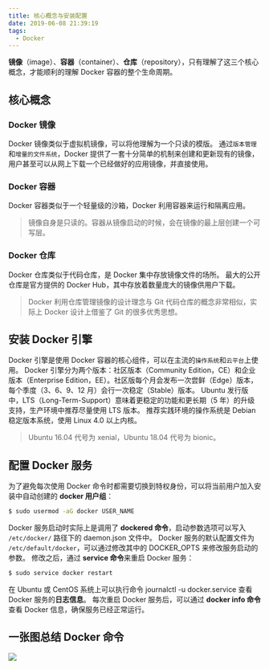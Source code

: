 ```yaml
---
title: 核心概念与安装配置
date: 2019-06-08 21:39:19
tags:
  - Docker
---
```

**镜像**（image）、**容器**（container）、**仓库**（repository），只有理解了这三个核心概念，才能顺利的理解 Docker 容器的整个生命周期。
## 核心概念
### Docker 镜像
Docker 镜像类似于虚拟机镜像，可以将他理解为一个只读的模版。
通过`版本管理`和`增量的文件系统`，Docker 提供了一套十分简单的机制来创建和更新现有的镜像，用户甚至可以从网上下载一个已经做好的应用镜像，并直接使用。
### Docker 容器
Docker 容器类似于一个轻量级的沙箱，Docker 利用容器来运行和隔离应用。
> 镜像自身是只读的。容器从镜像启动的时候，会在镜像的最上层创建一个可写层。

<!--more-->
### Docker 仓库
Docker 仓库类似于代码仓库，是 Docker 集中存放镜像文件的场所。
最大的公开仓库是官方提供的 Docker Hub，其中存放着数量庞大的镜像供用户下载。
> Docker 利用仓库管理镜像的设计理念与 Git 代码仓库的概念非常相似，实际上 Docker 设计上借鉴了 Git 的很多优秀思想。

## 安装 Docker 引擎
Docker 引擎是使用 Docker 容器的核心组件，可以在主流的`操作系统`和`云平台`上使用。
Docker 引擎分为两个版本：社区版本（Community Edition，CE）和企业版本（Enterprise Edition，EE）。社区版每个月会发布一次尝鲜（Edge）版本，每个季度（3、6、9、12 月）会行一次稳定（Stable）版本。
Ubuntu 发行版中，LTS（Long-Term-Support）意味着更稳定的功能和更长期（5 年）的升级支持，生产环境中推荐尽量使用 LTS 版本。
推荐实践环境的操作系统是 Debian 稳定版本系统，使用 Linux 4.0 以上内核。
> Ubuntu 16.04 代号为 xenial，Ubuntu 18.04 代号为 bionic。

## 配置 Docker 服务
为了避免每次使用 Docker 命令时都需要切换到特权身份，可以将当前用户加入安装中自动创建的 **docker 用户组**：
```bash
$ sudo usermod -aG docker USER_NAME
```
Docker 服务启动时实际上是调用了 **dockered 命令**，启动参数选项可以写入 `/etc/docker/` 路径下的 daemon.json 文件中。
Docker 服务的默认配置文件为 `/etc/default/docker`，可以通过修改其中的 DOCKER_OPTS 来修改服务启动的参数。
修改之后，通过 **service 命令**来重启 Docker 服务：
```bash
$ sudo service docker restart
```
在 Ubuntu 或 CentOS 系统上可以执行命令 journalctl -u docker.service 查看 Docker 服务的**日志信息**。
每次重启 Docker 服务后，可以通过 **docker info 命令**查看 Docker 信息，确保服务已经正常运行。
## 一张图总结 Docker 命令
![](https://raw.githubusercontent.com/snlndod/mPOST/master/Docker/2-1.jpg)